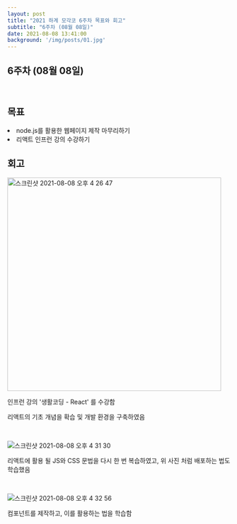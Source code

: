 ```yaml
---
layout: post
title: "2021 하계 모각코 6주차 목표와 회고"
subtitle: "6주차 (08월 08일)"
date: 2021-08-08 13:41:00
background: '/img/posts/01.jpg'
---
```

<h2>6주차 (08월 08일)</h2><br>
<h2 class="section-heading">목표</h2>

<p><li>node.js를 활용한 웹페이지 제작 마무리하기</li><li>리액트 인프런 강의 수강하기</li></p>


<h2 class="section-heading">회고</h2>
<img width="483" alt="스크린샷 2021-08-08 오후 4 26 47" src="https://user-images.githubusercontent.com/73513965/128624434-890f4649-5bba-46f2-a054-06b1b599666f.png">
<p>인프런 강의 '생활코딩 - React' 를 수강함</p>
<p>리액트의 기초 개념을 확습 및 개발 환경을 구축하였음</p><br/>

![스크린샷 2021-08-08 오후 4 31 30](https://user-images.githubusercontent.com/73513965/128624545-7fb7c49e-95bd-411e-a933-cc4d65e9a7ad.png)
<p>리액트에 활용 될 JS와 CSS 문법을 다시 한 번 복습하였고, 위 사진 처럼 배포하는 법도 학습했음</p><br/>

![스크린샷 2021-08-08 오후 4 32 56](https://user-images.githubusercontent.com/73513965/128624582-0bcf2226-cb23-48e3-baf0-9ece401cff70.png)
<p>컴포넌트를 제작하고, 이를 활용하는 법을 학습함</p>